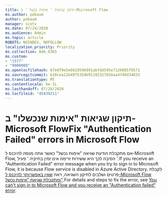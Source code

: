 ```yaml
---
title: תיקון שגיאות ' אימות נכשל ' ב-Microsoft Flow
ms.author: pebaum
author: pebaum
manager: scotv
ms.date: 07/24/2020
ms.audience: Admin
ms.topic: article
ROBOTS: NOINDEX, NOFOLLOW
localization_priority: Priority
ms.collection: Adm_O365
ms.custom:
- "1577"
- "9000088"
ms.openlocfilehash: 67e0f9e5e662d596991abfdd595e7120085f9571
ms.sourcegitcommit: b10cea11b4975354b91193327b58aa4740d34833
ms.translationtype: MT
ms.contentlocale: he-IL
ms.lasthandoff: 07/28/2020
ms.locfileid: "45439211"
---
```

# <a name="fix-authentication-failed-errors-in-microsoft-flow"></a><span data-ttu-id="2894e-102">תיקון שגיאות "אימות שנכשלו" ב-Microsoft Flow</span><span class="sxs-lookup"><span data-stu-id="2894e-102">Fix "Authentication Failed" errors in Microsoft Flow</span></span>

<span data-ttu-id="2894e-103">אם מתקבלת הודעת שגיאה "אימות נכשל" כאשר אתה מנסה להיכנס ל-Microsoft Flow, הסיבה לכך היא ששירות זרימה אינו זמין בתיקיה ' פעיל '.</span><span class="sxs-lookup"><span data-stu-id="2894e-103">If you receive an "Authentication Failed" error message when you try to sign in to Microsoft Flow, it is because Flow service is disabled in Azure Active Directory.</span></span> <span data-ttu-id="2894e-104">לקבלת פרטים ושלבים לתיקון השגיאה, ראה [שאין באפשרותך להיכנס ל-Microsoft Flow ומתקבלת שגיאת "אימות נכשל"](https://support.microsoft.com/help/4316891).</span><span class="sxs-lookup"><span data-stu-id="2894e-104">For details and steps to fix the error, see [You can't sign in to Microsoft Flow and you receive an "Authentication failed" error](https://support.microsoft.com/help/4316891).</span></span>
